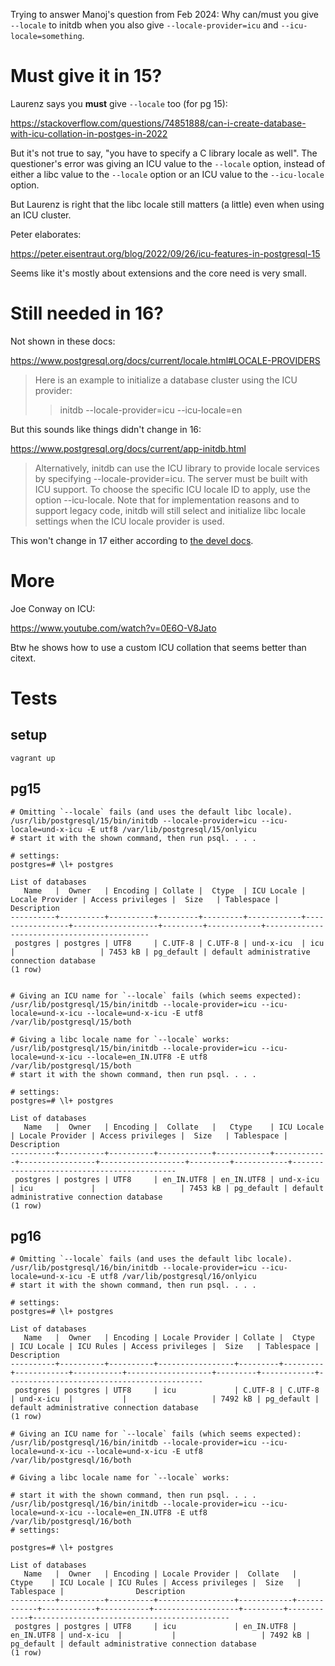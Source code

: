 Trying to answer Manoj's question from Feb 2024: Why can/must you give `--locale` to initdb when you also give `--locale-provider=icu` and `--icu-locale=something`.

# Must give it in 15?

Laurenz says you **must** give `--locale` too (for pg 15):

https://stackoverflow.com/questions/74851888/can-i-create-database-with-icu-collation-in-postges-in-2022

But it's not true to say, "you have to specify a C library locale as well". The questioner's error was giving an ICU value to the `--locale` option,
instead of either a libc value to the `--locale` option or an ICU value to the `--icu-locale` option.

But Laurenz is right that the libc locale still matters (a little) even when using an ICU cluster.

Peter elaborates:

https://peter.eisentraut.org/blog/2022/09/26/icu-features-in-postgresql-15

Seems like it's mostly about extensions and the core need is very small.

# Still needed in 16?

Not shown in these docs:

https://www.postgresql.org/docs/current/locale.html#LOCALE-PROVIDERS

> Here is an example to initialize a database cluster using the ICU provider:
>
> > initdb --locale-provider=icu --icu-locale=en

But this sounds like things didn't change in 16:

https://www.postgresql.org/docs/current/app-initdb.html

> Alternatively, initdb can use the ICU library to provide locale services by specifying --locale-provider=icu. The server must be built with ICU support. To choose the specific ICU locale ID to apply, use the option --icu-locale. Note that for implementation reasons and to support legacy code, initdb will still select and initialize libc locale settings when the ICU locale provider is used.

This won't change in 17 either according to [the devel docs](https://www.postgresql.org/docs/devel/app-initdb.html).

# More

Joe Conway on ICU:

https://www.youtube.com/watch?v=0E6O-V8Jato

Btw he shows how to use a custom ICU collation that seems better than citext.

# Tests

## setup

```
vagrant up
```

## pg15

```
# Omitting `--locale` fails (and uses the default libc locale).
/usr/lib/postgresql/15/bin/initdb --locale-provider=icu --icu-locale=und-x-icu -E utf8 /var/lib/postgresql/15/onlyicu
# start it with the shown command, then run psql. . . .

# settings:
postgres=# \l+ postgres
                                                                             List of databases
   Name   |  Owner   | Encoding | Collate |  Ctype  | ICU Locale | Locale Provider | Access privileges |  Size   | Tablespace |                Description                 
----------+----------+----------+---------+---------+------------+-----------------+-------------------+---------+------------+--------------------------------------------
 postgres | postgres | UTF8     | C.UTF-8 | C.UTF-8 | und-x-icu  | icu             |                   | 7453 kB | pg_default | default administrative connection database
(1 row)


# Giving an ICU name for `--locale` fails (which seems expected):
/usr/lib/postgresql/15/bin/initdb --locale-provider=icu --icu-locale=und-x-icu --locale=und-x-icu -E utf8 /var/lib/postgresql/15/both

# Giving a libc locale name for `--locale` works:
/usr/lib/postgresql/15/bin/initdb --locale-provider=icu --icu-locale=und-x-icu --locale=en_IN.UTF8 -E utf8 /var/lib/postgresql/15/both
# start it with the shown command, then run psql. . . .

# settings:
postgres=# \l+ postgres
                                                                                List of databases
   Name   |  Owner   | Encoding |  Collate   |   Ctype    | ICU Locale | Locale Provider | Access privileges |  Size   | Tablespace |                Description
----------+----------+----------+------------+------------+------------+-----------------+-------------------+---------+------------+--------------------------------------------
 postgres | postgres | UTF8     | en_IN.UTF8 | en_IN.UTF8 | und-x-icu  | icu             |                   | 7453 kB | pg_default | default administrative connection database
(1 row)
```

## pg16

```
# Omitting `--locale` fails (and uses the default libc locale).
/usr/lib/postgresql/16/bin/initdb --locale-provider=icu --icu-locale=und-x-icu -E utf8 /var/lib/postgresql/16/onlyicu
# start it with the shown command, then run psql. . . .

# settings:
postgres=# \l+ postgres
                                                                                   List of databases
   Name   |  Owner   | Encoding | Locale Provider | Collate |  Ctype  | ICU Locale | ICU Rules | Access privileges |  Size   | Tablespace |                Description
----------+----------+----------+-----------------+---------+---------+------------+-----------+-------------------+---------+------------+--------------------------------------------
 postgres | postgres | UTF8     | icu             | C.UTF-8 | C.UTF-8 | und-x-icu  |           |                   | 7492 kB | pg_default | default administrative connection database
(1 row)

# Giving an ICU name for `--locale` fails (which seems expected):
/usr/lib/postgresql/16/bin/initdb --locale-provider=icu --icu-locale=und-x-icu --locale=und-x-icu -E utf8 /var/lib/postgresql/16/both

# Giving a libc locale name for `--locale` works:

# start it with the shown command, then run psql. . . .
/usr/lib/postgresql/16/bin/initdb --locale-provider=icu --icu-locale=und-x-icu --locale=en_IN.UTF8 -E utf8 /var/lib/postgresql/16/both
# settings:

postgres=# \l+ postgres
                                                                                      List of databases
   Name   |  Owner   | Encoding | Locale Provider |  Collate   |   Ctype    | ICU Locale | ICU Rules | Access privileges |  Size   | Tablespace |                Description
----------+----------+----------+-----------------+------------+------------+------------+-----------+-------------------+---------+------------+--------------------------------------------
 postgres | postgres | UTF8     | icu             | en_IN.UTF8 | en_IN.UTF8 | und-x-icu  |           |                   | 7492 kB | pg_default | default administrative connection database
(1 row)
```
